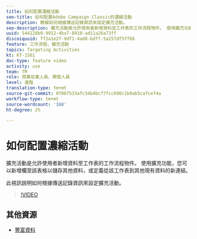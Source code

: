 ```yaml
---
title: 如何配置濃縮活動
seo-title: 如何配置Adobe Campaign Classic的濃縮活動
description: 瞭解如何根據傳送記錄資訊來設定擴充活動。
seo-description: 擴充活動是允許使用者新增資料至工作表的工作流程物件。 使用擴充功能，您可以新增欄至該表格以儲存其他資料，或定義從該工作表到其他現有資料的新連結。   此視訊說明如何根據傳送記錄資訊來設定擴充活動。
uuid: 544128b9-9912-4ba7-8910-ad11a26a73ff
discoiquuid: ff2a1e2f-9df1-4ad0-bdff-5a257df5ff66
feature: 工作流程，擴充活動
topics: Targeting Activities
kt: KT-1561
doc-type: feature video
activity: use
team: TM
role: 商業從業人員、開發人員
level: 進階
translation-type: tm+mt
source-git-commit: 8f06f533afc34b4bcf7fcc690c1b9ab5cafcef4a
workflow-type: tm+mt
source-wordcount: '168'
ht-degree: 2%

---
```



# 如何配置濃縮活動

擴充活動是允許使用者新增資料至工作表的工作流程物件。 使用擴充功能，您可以新增欄至該表格以儲存其他資料，或定義從該工作表到其他現有資料的新連結。

此視訊說明如何根據傳送記錄資訊來設定擴充活動。

>[!VIDEO](https://video.tv.adobe.com/v/25193?quality=12)

## 其他資源

- [豐富資料](https://docs.adobe.com/content/help/en/campaign-classic/using/automating-with-workflows/use-cases/enriching-data.html)
